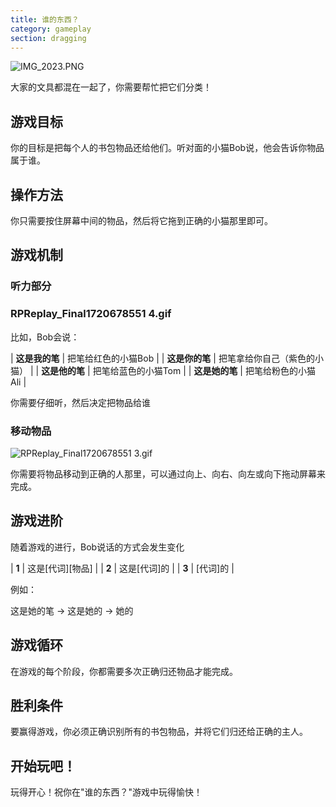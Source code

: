```yaml
---
title: 谁的东西？
category: gameplay
section: dragging
---
```

![IMG_2023.PNG](https://help.studycat.com/hc/article_attachments/34966103260825)

大家的文具都混在一起了，你需要帮忙把它们分类！

## 游戏目标

你的目标是把每个人的书包物品还给他们。听对面的小猫Bob说，他会告诉你物品属于谁。

## 操作方法

你只需要按住屏幕中间的物品，然后将它拖到正确的小猫那里即可。

## 游戏机制

### 听力部分

### RPReplay_Final1720678551 4.gif

比如，Bob会说：

| **这是我的笔** | 把笔给红色的小猫Bob |
| **这是你的笔** | 把笔拿给你自己（紫色的小猫） |
| **这是他的笔** | 把笔给蓝色的小猫Tom |
| **这是她的笔** | 把笔给粉色的小猫Ali |

你需要仔细听，然后决定把物品给谁

### 移动物品

![RPReplay_Final1720678551 3.gif](https://help.studycat.com/hc/article_attachments/34966668424601)

你需要将物品移动到正确的人那里，可以通过向上、向右、向左或向下拖动屏幕来完成。

## 游戏进阶

随着游戏的进行，Bob说话的方式会发生变化

| **1** | 这是[代词][物品] |
| **2** | 这是[代词]的 |
| **3** | [代词]的 |

例如：

这是她的笔 -> 这是她的 -> 她的

## 游戏循环

在游戏的每个阶段，你都需要多次正确归还物品才能完成。

## 胜利条件

要赢得游戏，你必须正确识别所有的书包物品，并将它们归还给正确的主人。

## 开始玩吧！

玩得开心！祝你在"谁的东西？"游戏中玩得愉快！